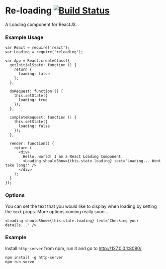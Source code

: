 # Re-loading [![Build Status](https://travis-ci.org/ekonstantinidis/reloading.svg?branch=master)](https://travis-ci.org/ekonstantinidis/re-loading)
A Loading component for ReactJS.

### Example Usage

    var React = require('react');
    var Loading = require('reloading');

    var App = React.createClass({
      getInitialState: function () {
        return {
          loading: false
        };
      },

      doRequest: function () {
        this.setState({
          loading: true
        });
      },

      completeRequest: function () {
        this.setState({
          loading: false
        });
      },

      render: function() {
        return (
          <div>
            Hello, world! I am a React Loading Component.
            <Loading shouldShow={this.state.loading} text='Loading... Wont take long!' />
          </div>
        );
      }
    });


### Options
You can set the text that you would like to display when loading by setting the `text` props. More options coming really soon...

    <Loading shouldShow={this.state.loading} text='Checking your details...' />


### Example
Install `http-server` from npm, run it and go to http://127.0.0.1:8080/

    npm install -g http-server
    npm run serve
